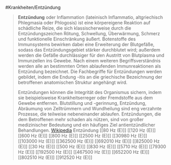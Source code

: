 #Krankheiten/Entzündung
> **Entzündung** oder Inflammation (lateinisch Inflammatio, altgriechisch Phlegmasia oder Phlogosis) ist eine körpereigene Reaktion auf schädliche Reize, die sich klassischerweise durch die Entzündungszeichen Rötung, Schwellung, Überwärmung, Schmerz und funktionelle Einschränkung äußert. Botenstoffe des Immunsystems bewirken dabei eine Erweiterung der Blutgefäße, sodass das Entzündungsgebiet stärker durchblutet wird; außerdem werden die Gefäße durchlässiger für den Austritt von Blutplasma und Immunzellen ins Gewebe. Nach einem weiteren Begriffsverständnis werden alle an bestimmten Orten ablaufenden Immunreaktionen als Entzündung bezeichnet. Die Fachbegriffe für Entzündungen werden gebildet, indem die Endung -itis an die griechische Bezeichnung der betroffenen anatomischen Struktur angehängt wird.
>
> Entzündungen können die Integrität des Organismus sichern, indem sie beispielsweise Krankheitserreger oder Fremdstoffe aus dem Gewebe entfernen. Blutstillung und -gerinnung, Entzündung, Abräumung von Zelltrümmern und Wundheilung sind eng verzahnte Prozesse, die teilweise nebeneinander ablaufen. Entzündungen, die dem Betroffenen mehr schaden als nützen, sind von großer medizinischer Bedeutung und ein häufiges Ziel antientzündlicher Behandlungen.
> [Wikipedia](https://de.wikipedia.org/wiki/Entz%C3%BCndung)
Entzündung
[[80 Hz (E)]]
[[120 Hz (E)]]
[[600 Hz (E)]]
[[800 Hz (E)]]
[[2500 Hz (E)]]
[[30980 Hz (E)]]
[[103000 Hz (E)]]
[[362500 Hz (E)]]
[[692010 Hz (E)]]
[[825000 Hz (E)]]
[[30 Hz (E)]]
[[500 Hz (E)]]
[[830 Hz (E)]]
[[5710 Hz (E)]]
[[79300 Hz (E)]]
[[192500 Hz (E)]]
[[467500 Hz (E)]]
[[652200 Hz (E)]]
[[802510 Hz (E)]]
[[912520 Hz (E)]]